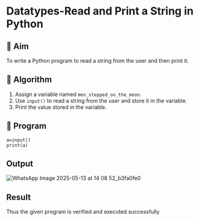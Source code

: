 # Datatypes-Read and Print a String in Python

## 🎯 Aim
To write a Python program to read a string from the user and then print it.

## 🧠 Algorithm
1. Assign a variable named `men_stepped_on_the_moon`.
2. Use `input()` to read a string from the user and store it in the variable.
3. Print the value stored in the variable.

## 🧾 Program
```
a=input()
print(a)
```
## Output
![WhatsApp Image 2025-05-13 at 14 08 52_b3fa0fe0](https://github.com/user-attachments/assets/ef995ff6-f189-4592-9f2b-b567c0794a04)

## Result
Thus the given program is verified and executed successfully
